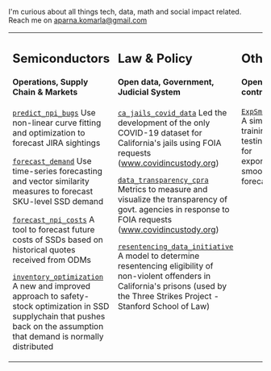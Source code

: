 I'm curious about all things tech, data, math and social impact related. Reach me on aparna.komarla@gmail.com

<table><tr><td valign="top" width="33%">

## Semiconductors
#### Operations, Supply Chain & Markets

[`predict_npi_bugs`](https://github.com/akomarla/predict_npi_bugs) Use non-linear curve fitting and optimization to forecast JIRA sightings

[`forecast_demand`](https://github.com/akomarla/forecast_demand) Use time-series forecasting and vector similarity measures to forecast SKU-level SSD demand

[`forecast_npi_costs`](https://github.com/akomarla/forecast_npi_costs) A tool to forecast future costs of SSDs based on historical quotes received from ODMs

[`inventory_optimization`](https://github.com/akomarla/analyse_demand_forecast) A new and improved approach to safety-stock optimization in SSD supplychain that pushes back on the assumption that demand is normally distributed

</td><td valign="top" width="33%">

## Law & Policy
#### Open data, Government, Judicial System 

[`ca_jails_covid_data`](https://github.com/covidincustody/ca-county-jails-data) Led the development of the only COVID-19 dataset for California's jails using FOIA requests (www.covidincustody.org)

[`data_transparency_cpra`](https://github.com/covidincustody/data-transparency-cpra) Metrics to measure and visualize the transparency of govt. agencies in response to FOIA requests (www.covidincustody.org)

[`resentencing_data_initiative`](https://github.com/redoio/three_strikes_project) A model to determine resentencing eligibility of non-violent offenders in California's prisons (used by the Three Strikes Project -  Stanford School of Law)

</td><td valign="top" width="33%">

## Other
#### Open source contributions

[`ExpSmoothing`](https://pypi.org/project/ExpSmoothing/) A simple training and testing model for exponential smoothing forecasts


</td></tr></table>
